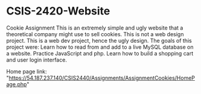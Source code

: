 # CSIS-2420-Website
Cookie Assignment
This is an extremely simple and ugly website that a theoretical company might use to sell cookies.
This is not a web design project. This is a web dev project, hence the ugly design.
The goals of this project were: 
  Learn how to read from and add to a live MySQL database on a website. 
  Practice JavaScript and php.
  Learn how to build a shopping cart and user login interface.
  
Home page link: "https://54.187.237.140/CSIS2440/Assignments/AssignmentCookies/HomePage.php"
